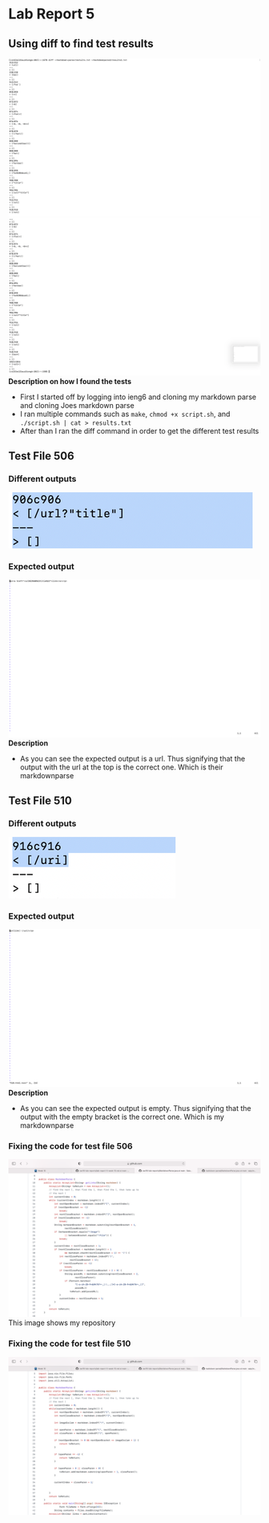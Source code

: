 # Lab Report 5
## Using diff to find test results
![Image](Right1.png) 
![Image](Right2.png) 
**Description on how I found the tests** 
- First I started off by logging into ieng6 and cloning my markdown parse and cloning Joes markdown parse
- I ran multiple commands such as `make`, `chmod +x script.sh`, and `./script.sh | cat > results.txt`
- After than I ran the diff command in order to get the different test results

## Test File 506
### Different outputs
![Image](T.png) 
### Expected output
![Image](Realexpected.png) 
**Description** 
- As you can see the expected output is a url. Thus signifying that the output with the url at the top is the correct one. Which is their markdownparse

## Test File 510
### Different outputs
![Image](T1.png) 
### Expected output
![Image](Realexpected1.png) 
**Description** 
- As you can see the expected output is empty. Thus signifying that the output with the empty bracket is the correct one. Which is my markdownparse

### Fixing the code for test file 506
![Image](mine.png) 
This image shows my repository

### Fixing the code for test file 510
![Image](their.png) 
